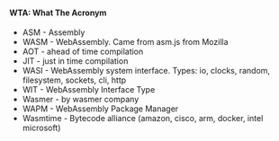 #### WTA: What The Acronym

- ASM - Assembly
- WASM - WebAssembly. Came from asm.js from Mozilla
- AOT - ahead of time compilation
- JIT - just in time compilation
- WASI - WebAssembly system interface. Types: io, clocks, random, filesystem, sockets, cli, http
- WIT - WebAssembly Interface Type
- Wasmer - by wasmer company
- WAPM - WebAssembly Package Manager
- Wasmtime - Bytecode alliance (amazon, cisco, arm, docker, intel microsoft)
